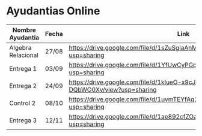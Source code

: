# Ayudantias Online

| Nombre Ayudantia | Fecha | Link |
|------------------|-------|------|
|Algebra Relacional|27/08  |https://drive.google.com/file/d/1sZuSgIaAnM43PmZoixrATPRruchiLuDV/view?usp=sharing|
|Entrega 1         |03/09  |https://drive.google.com/file/d/1YfUwCyPGpIbpUx8OJaoI5t1wyayJS7WX/view?usp=sharing|
|Entrega 2         |24/09  |https://drive.google.com/file/d/1klueO-x9cJAah7RZEWOtbJB-DQbWO0Xv/view?usp=sharing| 
|Control 2         |08/10  |https://drive.google.com/file/d/1uvmTEYfAq2ztbRSH5QJ9lVrLoMuWKvFE/view?usp=sharing|
|Entrega 3         |12/11  |https://drive.google.com/file/d/1ae892cfZOajfgeuGBE-oRVsM7WjDRCnX/view?usp=sharing|
